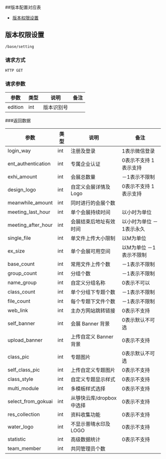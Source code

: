 ##版本配置对应表

* [版本权限设置](#/base/setting)
<a id="/base/setting"></a>

## 版本权限设置

	/base/setting
	
### 请求方式

	HTTP GET
### 请求参数
| 参数  | 类型 | 说明 |备注|
| ---  | --- | --- |--- |
| edition| int | 版本识别号 |
###返回数据

| 参数  | 类型 | 说明 |备注|
| ---  | --- | --- |--- |
| login_way| int | 注册及登录 |1表示微信登录 |
| ent_authentication| int | 专属企业认证 |0表示不支持 1表示支持|
| exhi_amount| int | 会展总数量 |－1表示不限制 |
| design_logo| int | 自定义会展详情及 Logo |0表示不支持 1表示支持|
| meanwhile_amount| int | 同时进行的会展个数 ||
| meeting_last_hour| int | 单个会展持续时间 |以小时为单位 |
| meeting_after_hour| int | 会展结束后地址有效时间 |以小时为单位 －1表示永久 |
| single_file| int | 单文件上传大小限制 |以M为单位 |
| ex_size| int | 单个会展可用空间 |以M为单位 －1表示不限制 |
| base_count| int | 常用文件上传个数 |－1表示不限制|
| group_count| int | 分组个数 |－1表示不限制 |
| name_group| int | 自定义分组名称 |0表示不可以|
| class_count| int | 单个分组下专题个数 |－1表示不限制|
| file_count| int | 每个专题下文件个数 |－1表示不限制|
| web_link| int | 主办方网站跳转链接 |0表示不支持|
| self_banner| int | 会展 Banner 背景 |0表示默认不可选 |
| upload_banner| int | 上传自定义 Banner 背景 |0表示不支持|
| class_pic| int | 专题图片 |0表示默认不可选 |
| self_class_pic| int | 上传自定义专题图片 |0表示不支持|
| class_style| int |自定义专题显示样式 |0表示不支持 |
| multi_module| int | 多模板样式选择 |0表示不支持 |
| select_from_gokuai| int | 从够快云库/dropbox中选择 |0表示不支持 |
| res_collection| int | 资料收集功能 |0表示不支持 |
| water_logo| int | 不显示普晴水印及LOGO |0表示不支持|
| statistic| int | 高级数据统计 |0表示不支持 |
| team_member| int | 共同管理员个数 | |

